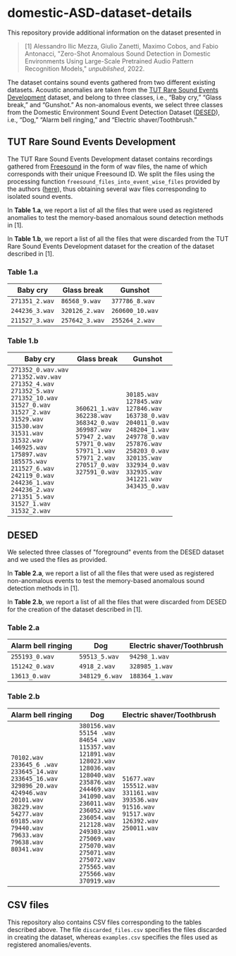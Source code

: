 # domestic-ASD-dataset-details

This repository provide additional information on the dataset presented in
> [1] Alessandro Ilic Mezza, Giulio Zanetti, Maximo Cobos, and Fabio Antonacci, "Zero-Shot Anomalous Sound Detection in Domestic Environments Using Large-Scale Pretrained Audio Pattern Recognition Models," _unpublished_, 2022. 

The dataset contains sound events gathered from two different existing datasets. Acoustic anomalies are taken from the [TUT Rare Sound Events Development](https://zenodo.org/record/401395#.Y4UdDX3MKMo) dataset, and belong to three classes, i.e., “Baby cry,” “Glass break,” and “Gunshot.” As non-anomalous events, we select three classes from the Domestic Environment Sound Event Detection Dataset ([DESED](https://zenodo.org/record/6026841#.Y4UxjX3MKMo)), i.e., “Dog,” “Alarm bell ringing,” and “Electric shaver/Toothbrush.”

## TUT Rare Sound Events Development

The TUT Rare Sound Events Development dataset contains recordings gathered from [Freesound](https://freesound.org/) in the form of wav files, the name of which corresponds with their unique Freesound ID. We split the files using the processing function `freesound_files_into_event_wise_files` provided by the authors ([here](https://github.com/TUT-ARG/TUT_Rare_sound_events_mixture_synthesizer/blob/cdaead58f7c27364626329d7f5d50ebde62713f7/core.py#L84)), thus obtaining several wav files corresponding to isolated sound events.

In **Table 1.a**, we report a list of all the files that were used as registered anomalies to test the memory-based anomalous sound detection methods in [1].

In **Table 1.b**, we report a list of all the files that were discarded from the TUT Rare Sound Events Development dataset for the creation of the dataset described in [1].


### Table 1.a
| Baby cry       | Glass break       | Gunshot         |
|----------------|-------------------|-----------------|
| `271351_2.wav` | `86568_9.wav`     | `377786_8.wav`  |
| `244236_3.wav` | `320126_2.wav`    | `260600_10.wav` |
| `211527_3.wav` | `257642_3.wav`    | `255264_2.wav`  |

### Table 1.b
| Baby cry                                                                                                                                                                                                                                                                                                                                                                                                                                  | Glass break                                                                                                                                                                                               | Gunshot                                                                                                                                                                                                                                                                                |
|-------------------------------------------------------------------------------------------------------------------------------------------------------------------------------------------------------------------------------------------------------------------------------------------------------------------------------------------------------------------------------------------------------------------------------------------|-----------------------------------------------------------------------------------------------------------------------------------------------------------------------------------------------------------|----------------------------------------------------------------------------------------------------------------------------------------------------------------------------------------------------------------------------------------------------------------------------------------|
| `271352_0.wav.wav`<br /> `271352.wav.wav`<br /> `271352_4.wav`<br /> `271352_5.wav`<br /> `271352_10.wav`<br /> `31527_0.wav`<br /> `31527_2.wav`<br /> `31529.wav`<br /> `31530.wav`<br /> `31531.wav`<br /> `31532.wav`<br /> `146925.wav`<br /> `175897.wav`<br /> `185575.wav`<br /> `211527_6.wav`<br /> `242119_0.wav`<br /> `244236_1.wav`<br /> `244236_2.wav`<br /> `271351_5.wav`<br /> `31527_1.wav`<br /> `31532_2.wav`<br /> | `360621_1.wav`<br /> `362238.wav`<br /> `368342_0.wav`<br /> `369987.wav`<br /> `57947_2.wav`<br /> `57971_0.wav`<br /> `57971_1.wav`<br /> `57971_2.wav`<br /> `270517_0.wav`<br /> `327591_0.wav`<br /> | `30185.wav`<br /> `127845.wav`<br /> `127846.wav`<br /> `163738_0.wav`<br /> `204011_0.wav`<br /> `248204_1.wav`<br /> `249778_0.wav`<br /> `257876.wav`<br /> `258203_0.wav`<br /> `320135.wav`<br /> `332934_0.wav`<br /> `332935.wav`<br /> `341221.wav`<br /> `343435_0.wav`<br /> |

## DESED

We selected three classes of "foreground" events from the DESED dataset and we used the files as provided.

In **Table 2.a**, we report a list of all the files that were used as registered non-anomalous events to test the memory-based anomalous sound detection methods in [1].

In **Table 2.b**, we report a list of all the files that were discarded from DESED for the creation of the dataset described in [1].

### Table 2.a

| Alarm bell ringing       | Dog            | Electric shaver/Toothbrush       |
|--------------------------|----------------|----------------------------------|
| `255193_0.wav`           | `59513_5.wav`  | `94298_1.wav`                    |
| `151242_0.wav`           | `4918_2.wav`   | `328985_1.wav`                   |
| `13613_0.wav`            | `348129_6.wav` | `188364_1.wav`                   |

### Table 2.b

| Alarm bell ringing                                                                                                                                                                                                                                                           | Dog                                                                                                                                                                                                                                                                                                                                                                                                                                                  | Electric shaver/Toothbrush                                                                                                                           |
|------------------------------------------------------------------------------------------------------------------------------------------------------------------------------------------------------------------------------------------------------------------------------|------------------------------------------------------------------------------------------------------------------------------------------------------------------------------------------------------------------------------------------------------------------------------------------------------------------------------------------------------------------------------------------------------------------------------------------------------|------------------------------------------------------------------------------------------------------------------------------------------------------|
| `70102.wav`<br /> `233645_6 .wav`<br /> `233645_14.wav`<br /> `233645_16.wav`<br /> `329896_20.wav`<br /> `424946.wav`<br /> `20101.wav`<br /> `38229.wav`<br /> `54277.wav`<br /> `69185.wav`<br /> `79440.wav`<br /> `79633.wav`<br /> `79638.wav`<br /> `80341.wav`<br /> | `380156.wav`<br /> `55154 .wav`<br /> `84654 .wav`<br /> `115357.wav`<br /> `121891.wav`<br /> `128023.wav`<br /> `128036.wav`<br /> `128040.wav`<br /> `235876.wav`<br /> `244469.wav`<br /> `341090.wav`<br /> `236011.wav`<br /> `236052.wav`<br /> `236054.wav`<br /> `212128.wav`<br /> `249303.wav`<br /> `275069.wav`<br /> `275070.wav`<br /> `275071.wav`<br /> `275072.wav`<br /> `275565.wav`<br /> `275566.wav`<br /> `370919.wav`<br /> | `51677.wav`<br /> `155512.wav`<br /> `331161.wav`<br /> `393536.wav`<br /> `91516.wav`<br /> `91517.wav`<br /> `126392.wav`<br /> `250011.wav`<br /> |

## CSV files

This repository also contains CSV files corresponding to the tables described above. The file `discarded_files.csv` specifies the files discarded in creating the dataset, whereas `examples.csv` specifies the files used as registered anomalies/events.
